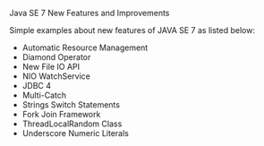 Java SE 7 New Features and Improvements

Simple examples about new features of JAVA SE 7 as listed below:

- Automatic Resource Management
- Diamond Operator
- New File IO API
- NIO WatchService
- JDBC 4
- Multi-Catch
- Strings Switch Statements
- Fork Join Framework
- ThreadLocalRandom Class
- Underscore Numeric Literals
